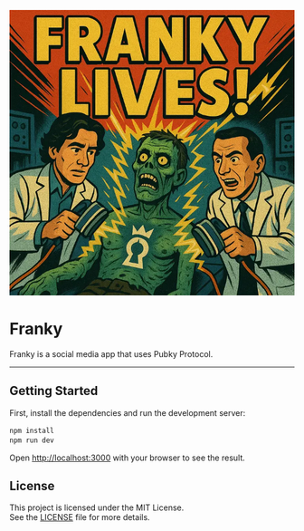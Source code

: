 ![Franky Logo](/public/franky.png)

# Franky

Franky is a social media app that uses Pubky Protocol.

---

## Getting Started

First, install the dependencies and run the development server:

```bash
npm install
npm run dev
```

Open [http://localhost:3000](http://localhost:3000) with your browser to see the result.

## License

This project is licensed under the MIT License.  
See the [LICENSE](./LICENSE) file for more details.
